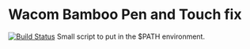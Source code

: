 # Wacom Bamboo Pen and Touch fix
[![Build Status](https://travis-ci.org/laetificat/wacomfix.svg)](https://travis-ci.org/laetificat/wacomfix)
Small script to put in the $PATH environment.
